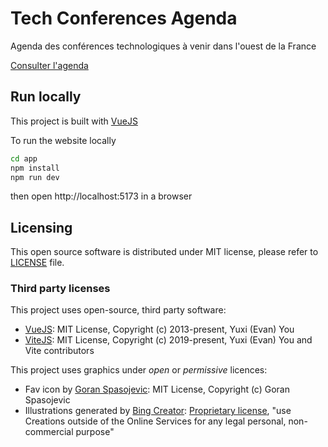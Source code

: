 # Tech Conferences Agenda

Agenda des conférences technologiques à venir dans l'ouest de la France

[Consulter l'agenda](https://ludeo.net/conferences/)

## Run locally

This project is built with [VueJS](https://github.com/vuejs/core)

To run the website locally

```bash
cd app
npm install
npm run dev
```

then open http://localhost:5173 in a browser

## Licensing

This open source software is distributed under MIT license, please refer to [LICENSE](LICENSE) file.

### Third party licenses

This project uses open-source, third party software:

- [VueJS](https://github.com/vuejs/core): MIT License, Copyright (c) 2013-present, Yuxi (Evan) You
- [ViteJS](https://github.com/vitejs/vite): MIT License, Copyright (c) 2019-present, Yuxi (Evan) You and Vite contributors

This project uses graphics under _open_ or _permissive_ licences:

- Fav icon by [Goran Spasojevic](https://github.com/gorango/glyphs): MIT License, Copyright (c) Goran Spasojevic
- Illustrations generated by [Bing Creator](https://www.bing.com/create): [Proprietary license](https://www.bing.com/new/termsofuse), "use Creations outside of the Online Services for any legal personal, non-commercial purpose"
